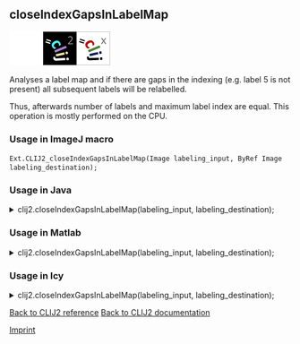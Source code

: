 ## closeIndexGapsInLabelMap
<img src="images/mini_empty_logo.png"/><img src="images/mini_clij2_logo.png"/><img src="images/mini_clijx_logo.png"/>

Analyses a label map and if there are gaps in the indexing (e.g. label 5 is not present) all 
subsequent labels will be relabelled. 

Thus, afterwards number of labels and maximum label index are equal.
This operation is mostly performed on the CPU.

### Usage in ImageJ macro
```
Ext.CLIJ2_closeIndexGapsInLabelMap(Image labeling_input, ByRef Image labeling_destination);
```




### Usage in Java


<details>

<summary>
clij2.closeIndexGapsInLabelMap(labeling_input, labeling_destination);
</summary>
<pre class="highlight">// init CLIJ and GPU
import net.haesleinhuepf.clij2.CLIJ2;
import net.haesleinhuepf.clij.clearcl.ClearCLBuffer;
CLIJ2 clij2 = CLIJ2.getInstance();

// get input parameters
ClearCLBuffer labeling_input = clij2.push(labeling_inputImagePlus);
labeling_destination = clij2.create(labeling_input);
</pre>

<pre class="highlight">
// Execute operation on GPU
clij2.closeIndexGapsInLabelMap(labeling_input, labeling_destination);
</pre>

<pre class="highlight">
//show result
labeling_destinationImagePlus = clij2.pull(labeling_destination);
labeling_destinationImagePlus.show();

// cleanup memory on GPU
clij2.release(labeling_input);
clij2.release(labeling_destination);
</pre>

</details>





### Usage in Matlab


<details>

<summary>
clij2.closeIndexGapsInLabelMap(labeling_input, labeling_destination);
</summary>
<pre class="highlight">% init CLIJ and GPU
clij2 = init_clatlab();

% get input parameters
labeling_input = clij2.pushMat(labeling_input_matrix);
labeling_destination = clij2.create(labeling_input);
</pre>

<pre class="highlight">
% Execute operation on GPU
clij2.closeIndexGapsInLabelMap(labeling_input, labeling_destination);
</pre>

<pre class="highlight">
% show result
labeling_destination = clij2.pullMat(labeling_destination)

% cleanup memory on GPU
clij2.release(labeling_input);
clij2.release(labeling_destination);
</pre>

</details>





### Usage in Icy


<details>

<summary>
clij2.closeIndexGapsInLabelMap(labeling_input, labeling_destination);
</summary>
<pre class="highlight">// init CLIJ and GPU
importClass(net.haesleinhuepf.clicy.CLICY);
importClass(Packages.icy.main.Icy);

clij2 = CLICY.getInstance();

// get input parameters
labeling_input_sequence = getSequence();labeling_input = clij2.pushSequence(labeling_input_sequence);
labeling_destination = clij2.create(labeling_input);
</pre>

<pre class="highlight">
// Execute operation on GPU
clij2.closeIndexGapsInLabelMap(labeling_input, labeling_destination);
</pre>

<pre class="highlight">
// show result
labeling_destination_sequence = clij2.pullSequence(labeling_destination)
Icy.addSequence(labeling_destination_sequence
// cleanup memory on GPU
clij2.release(labeling_input);
clij2.release(labeling_destination);
</pre>

</details>



[Back to CLIJ2 reference](https://clij.github.io/clij2-docs/reference)
[Back to CLIJ2 documentation](https://clij.github.io/clij2-docs)

[Imprint](https://clij.github.io/imprint)
